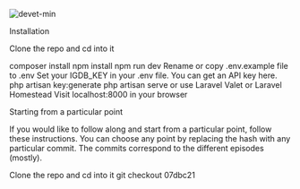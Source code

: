 ![devet-min](https://user-images.githubusercontent.com/53090023/87290652-8e846500-c4fe-11ea-9e2c-a956983067b3.gif)


Installation

Clone the repo and cd into it

composer install
npm install
npm run dev
Rename or copy .env.example file to .env
Set your IGDB_KEY in your .env file. You can get an API key here.
php artisan key:generate
php artisan serve or use Laravel Valet or Laravel Homestead
Visit localhost:8000 in your browser

Starting from a particular point


If you would like to follow along and start from a particular point, follow these instructions. You can choose any point by replacing the hash with any particular commit. The commits correspond to the different episodes (mostly).

Clone the repo and cd into it
git checkout 07dbc21




